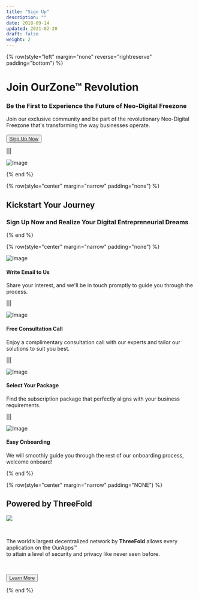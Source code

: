 ```yaml
---
title: "Sign Up"
description: ""
date: 2018-09-14
updated: 2021-02-20
draft: false
weight: 2
---
```




<!-- section 1 (co-found) -->

{% row(style="left" margin="none" reverse="rightreserve" padding="bottom") %}

<div class="px-4 md:px-16 lg:px-28">

# Join OurZone™ Revolution

### Be the First to Experience the Future of Neo-Digital Freezone

Join our exclusive community and be part of the revolutionary Neo-Digital Freezone that's transforming the way businesses operate. <br>
<br> 
<button>[Sign Up Now](mailto:info@ourworld.tf)</button>

</div>

|||

<div class="pt-0 lg:pt-12">

![Image](./img/header5.png#mx-auto)

</div>
{% end %}

<!-- section 2 steps -->

<div class="container mx-auto">

{% row(style="center" margin="narrow" padding="none") %}

## Kickstart Your Journey
### Sign Up Now and Realize Your Digital Entrepreneurial Dreams

{% end %}

{% row(style="center" margin="narrow" padding="none") %}

<div class="mx-4 my-4">

![Image](./img/1.png#sm#mx-auto)

#### Write Email to Us
 Share your interest, and we'll be in touch promptly to guide you through the process.

 </div>

|||

<div class="mx-4 my-4">

 ![Image](./img/2.png#sm#mx-auto)

#### Free Consultation Call
 Enjoy a complimentary consultation call with our experts and tailor our solutions to suit you best.

 </div>

|||

<div class="mx-4 my-4">

 ![Image](./img/3.png#sm#mx-auto)

#### Select Your Package
 Find the subscription package that perfectly aligns with your business requirements.

 </div>

|||

<div class="mx-4 my-4">

 ![Image](./img/4a.png#sm#mx-auto)

#### Easy Onboarding
We will smoothly guide you through the rest of our onboarding process, welcome onboard!

</div>

{% end %}

{% row(style="center" margin="narrow" padding="NONE") %}

## Powered by ThreeFold

![](img/tfbg.png#mx-auto)

<br>

The world’s largest decentralized network by **ThreeFold**
allows every application on the OurApps™ <br>to attain a level of security and privacy like never seen before.

<br>

<button>[Learn More](https://library.threefold.me/info/threefold/#/tfgrid/threefold__tfgrid_home)</button>

{% end %}


</div>